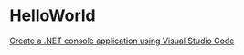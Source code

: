 # HelloWorld  

[Create a .NET console application using Visual Studio Code](https://docs.microsoft.com/en-us/dotnet/core/tutorials/with-visual-studio-code?pivots=dotnet-6-0)